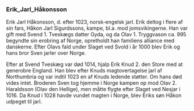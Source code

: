 ### Erik_Jarl_Håkonsson


Erik Jarl Håkonsson, d. efter 1023, norsk-engelsk jarl. Erik deltog i flere af sin fars, Håkon Jarl Sigurdssons, kampe, bl.a. mod jomsvikingerne. Han var gift med Svend 1. Tveskægs datter Gyda, og da Olav 1. Tryggvason ca. 995 begyndte sin erobring af Norge, opretholdt han familiens alliance med danskerne. Efter Olavs fald under Slaget ved Svold i år 1000 blev Erik og hans bror Sven jarler over Norge. 

Efter at Svend Tveskæg var død 1014, hjalp Erik Knud 2. den Store med at generobre England. Han blev efter Knuds magtovertagelse jarl af Northumbria og var indtil 1023 en af Knuds ledende støtter. Om hans død vides intet. Broderen Sven tog hjemme i Norge kampen op mod Olav 2. Haraldsson (Olav den Hellige), men måtte flygte efter Slaget ved Nesjar i 1016. Da Knud i 1028 havde vundet magten i Norge, blev Eriks søn Håkon udpeget til jarl.